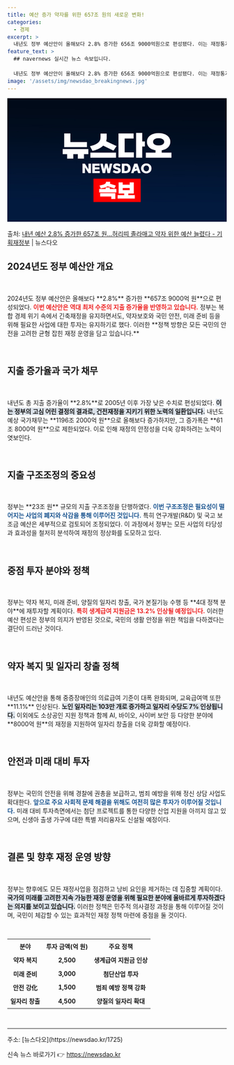```yaml
---
title: 예산 증가 약자를 위한 657조 원의 새로운 변화!
categories:
  - 경제
excerpt: >
  내년도 정부 예산안이 올해보다 2.8% 증가한 656조 9000억원으로 편성됐다. 이는 재정통계가 정비된 2…
feature_text: >
  ## navernews 실시간 뉴스 속보입니다.

  내년도 정부 예산안이 올해보다 2.8% 증가한 656조 9000억원으로 편성됐다. 이는 재정통계가 정비된 2…
image: '/assets/img/newsdao_breakingnews.jpg'
---
```


![뉴스다오 속보](/assets/img/newsdao_breakingnews.jpg)

<p>출처: <a href="https://newsdao.kr/1725" rel="dofollow">내년 예산 2.8% 증가한 657조 원…허리띠 졸라매고 약자 위한 예산 늘렸다 - 기획재정부</a> | 뉴스다오</p>

<h2 data-ke-size="size26">2024년도 정부 예산안 개요</h2>
<p data-ke-size="size16">&nbsp;</p>
2024년도 정부 예산안은 올해보다 **2.8%** 증가한 **657조 9000억 원**으로 편성되었다. <b><span style="color: #ee2323;">이번 예산안은 역대 최저 수준의 지출 증가율을 반영하고 있습니다.</span></b> 정부는 복합 경제 위기 속에서 긴축재정을 유지하면서도, 약자보호와 국민 안전, 미래 준비 등을 위해 필요한 사업에 대한 투자는 유지하기로 했다. 이러한 **정책 방향은 모든 국민의 안전을 고려한 균형 잡힌 재정 운영을 담고 있습니다.** 

<p data-ke-size="size16">&nbsp;</p>

<h2 data-ke-size="size26">지출 증가율과 국가 채무</h2>
<p data-ke-size="size16">&nbsp;</p>
내년도 총 지출 증가율이 **2.8%**로 2005년 이후 가장 낮은 수치로 편성되었다. <b><span style="background-color: #21538527;">이는 정부의 고심 어린 결정의 결과로, 건전재정을 지키기 위한 노력의 일환입니다.</span></b> 내년도 예상 국가채무는 **1196조 2000억 원**으로 올해보다 증가하지만, 그 증가폭은 **61조 8000억 원**으로 제한되었다. 이로 인해 재정의 안정성을 더욱 강화하려는 노력이 엿보인다.

<p data-ke-size="size16">&nbsp;</p>

<h2 data-ke-size="size26">지출 구조조정의 중요성</h2>
<p data-ke-size="size16">&nbsp;</p>
정부는 **23조 원** 규모의 지출 구조조정을 단행하였다. <b><span style="color: #1a5490;">이번 구조조정은 필요성이 떨어지는 사업의 폐지와 삭감을 통해 이루어진 것입니다.</span></b> 특히 연구개발(R&D) 및 국고 보조금 예산은 세부적으로 검토되어 조정되었다. 이 과정에서 정부는 모든 사업의 타당성과 효과성을 철저히 분석하여 재정의 정상화를 도모하고 있다.

<p data-ke-size="size16">&nbsp;</p>

<h2 data-ke-size="size26">중점 투자 분야와 정책</h2>
<p data-ke-size="size16">&nbsp;</p>
정부는 약자 복지, 미래 준비, 양질의 일자리 창출, 국가 본질기능 수행 등 **4대 정책 분야**에 재투자할 계획이다. <b><span style="color: #ee2323;">특히 생계급여 지원금은 13.2% 인상될 예정입니다.</span></b> 이러한 예산 편성은 정부의 의지가 반영된 것으로, 국민의 생활 안정을 위한 책임을 다하겠다는 결단이 드러난 것이다. 

<p data-ke-size="size16">&nbsp;</p>

<h2 data-ke-size="size26">약자 복지 및 일자리 창출 정책</h2>
<p data-ke-size="size16">&nbsp;</p>
내년도 예산안을 통해 중증장애인의 의료급여 기준이 대폭 완화되며, 교육급여액 또한 **11.1%** 인상된다. <b><span style="background-color: #21538527;">노인 일자리는 103만 개로 증가하고 일자리 수당도 7% 인상됩니다.</span></b> 이외에도 소상공인 지원 정책과 함께 AI, 바이오, 사이버 보안 등 다양한 분야에 **8000억 원**의 재정을 지원하여 일자리 창출을 더욱 강화할 예정이다.

<p data-ke-size="size16">&nbsp;</p>

<h2 data-ke-size="size26">안전과 미래 대비 투자</h2>
<p data-ke-size="size16">&nbsp;</p>
정부는 국민의 안전을 위해 경찰에 권총을 보급하고, 범죄 예방을 위해 정신 상담 사업도 확대한다. <b><span style="color: #1a5490;">앞으로 주요 사회적 문제 해결을 위해도 여전히 많은 투자가 이루어질 것입니다.</span></b> 미래 대비 투자측면에서는 첨단 프로젝트를 통한 다양한 산업 지원을 아끼지 않고 있으며, 신생아 출생 가구에 대한 특별 저리융자도 신설될 예정이다.

<p data-ke-size="size16">&nbsp;</p>

<h2 data-ke-size="size26">결론 및 향후 재정 운영 방향</h2>
<p data-ke-size="size16">&nbsp;</p>
정부는 향후에도 모든 재정사업을 점검하고 낭비 요인을 제거하는 데 집중할 계획이다. <b><span style="background-color: #21538527;">국가의 미래를 고려한 지속 가능한 재정 운영을 위해 필요한 분야에 올바르게 투자하겠다는 의지를 보이고 있습니다.</span></b> 이러한 정책은 민주적 의사결정 과정을 통해 이루어질 것이며, 국민이 체감할 수 있는 효과적인 재정 정책 마련에 중점을 둘 것이다.

<p data-ke-size="size16">&nbsp;</p>

<table style="width: 100%;">
  <tr>
    <th style="text-align: center; height: 26px;"><b>분야</b></th>
    <th style="text-align: center; height: 26px;"><b>투자 금액(억 원)</b></th>
    <th style="text-align: center; height: 26px;"><b>주요 정책</b></th>
  </tr>
  <tr>
    <td style="text-align: center; height: 26px;"><b>약자 복지</b></td>
    <td style="text-align: center; height: 26px;"><b>2,500</b></td>
    <td style="text-align: center; height: 26px;"><b>생계급여 지원금 인상</b></td>
  </tr>
  <tr>
    <td style="text-align: center; height: 26px;"><b>미래 준비</b></td>
    <td style="text-align: center; height: 26px;"><b>3,000</b></td>
    <td style="text-align: center; height: 26px;"><b>첨단산업 투자</b></td>
  </tr>
  <tr>
    <td style="text-align: center; height: 26px;"><b>안전 강化</b></td>
    <td style="text-align: center; height: 26px;"><b>1,500</b></td>
    <td style="text-align: center; height: 26px;"><b>범죄 예방 정책 강화</b></td>
  </tr>
  <tr>
    <td style="text-align: center; height: 26px;"><b>일자리 창출</b></td>
    <td style="text-align: center; height: 26px;"><b>4,500</b></td>
    <td style="text-align: center; height: 26px;"><b>양질의 일자리 확대</b></td>
  </tr>
</table>

<p data-ke-size="size16">&nbsp;</p>

<hr>
<p data-ke-size="size16"></p>
주소: [뉴스다오](https://newsdao.kr/1725) 

신속 뉴스 바로가기 👉 <a href="https://newsdao.kr" rel="dofollow">https://newsdao.kr</a>


